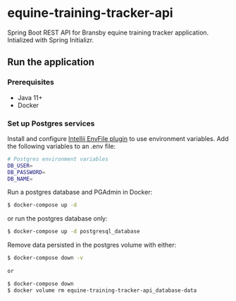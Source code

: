 # equine-training-tracker-api

Spring Boot REST API for Bransby equine training tracker application. Intialized with Spring Initializr.

## Run the application

### Prerequisites

  * Java 11+
  * Docker

### Set up Postgres services

Install and configure [Intellij EnvFile plugin](https://plugins.jetbrains.com/plugin/7861-envfile) to use environment variables. Add the following variables to an .env file:

```bash
# Postgres environment variables
DB_USER=
DB_PASSWORD=
DB_NAME=
```

Run a postgres database and PGAdmin in Docker:
```bash
$ docker-compose up -d
```
or run the postgres database only:
```bash
$ docker-compose up -d postgresql_database
```
Remove data persisted in the postgres volume with either:
```bash
$ docker-compose down -v
 
or 

$ docker-compose down
$ docker volume rm equine-training-tracker-api_database-data
```